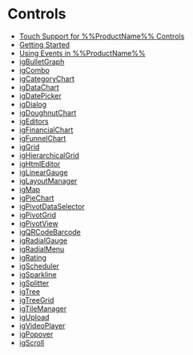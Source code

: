 ﻿<!--
|metadata|
{
    "fileName": "jqueryuicomponents-landingpage",
    "controlName": [],
    "tags": []
}
|metadata|
-->

# Controls



-   [Touch Support for %%ProductName%% Controls](Touch-Support-for-NetAdvantage-for-jQuery-Controls.html)
-   [Getting Started](Getting-Started.html)
-   [Using Events in %%ProductName%%](Using-Events-in-NetAdvantage-for-jQuery.html)
-   [igBulletGraph](igBulletGraph.html)
-   [igCombo](igCombo-igCombo.html)
-   [igCategoryChart](igcategorychart-landingpage.html)
-   [igDataChart](igDataChart-Landing-Page.html)
-   [igDatePicker](igDatePicker-igDatePicker.html)
-   [igDialog](igDialog.html)
-   [igDoughnutChart](igDoughnutChart.html)
-   [igEditors](igEditors-LandingPage.html)
-   [igFinancialChart](financial-chart-overview.html)
-   [igFunnelChart](igFunnelChart-igFunnelChart.html)
-   [igGrid](igGrid.html)
-   [igHierarchicalGrid](igHierarchicalGrid-igHierarchicalGrid.html)
-   [igHtmlEditor](igHtmlEditor-igHtmlEditor.html)
-   [igLinearGauge](igLinearGauge.html)
-   [igLayoutManager](igLayoutManager-Landing-Page.html)
-   [igMap](igMap-landing-page.html)
-   [igPieChart](igPieChart.html)
-   [igPivotDataSelector](igPivotDataSelector.html)
-   [igPivotGrid](igPivotGrid.html)
-   [igPivotView](igPivotView.html)
-   [igQRCodeBarcode](igQRCodeBarcode.html)
-   [igRadialGauge](igRadialGauge.html)
-   [igRadialMenu](igRadialMenu.html)
-   [igRating](igRating-igRating.html)
-   [igScheduler](igscheduler-landing.html)
-   [igSparkline](igSparkline-Landing.html)
-   [igSplitter](igSplitter.html)
-   [igTree](igTree-igTree.html)
-   [igTreeGrid](igTreeGrid-Landing-Page.html)
-   [igTileManager](igTileManager-Landing-Page.html)
-   [igUpload](igUpload-igUpload.html)
-   [igVideoPlayer](VideoPlayer.html)
-   [igPopover](igPopover-LandingPage.html)
-   [igScroll](igScroll.html)

 

 


